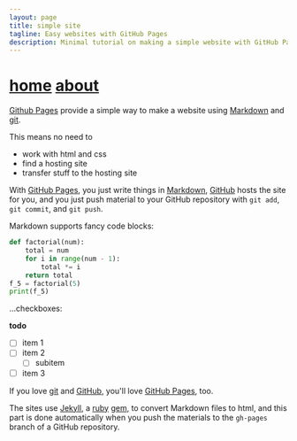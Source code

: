 ```yaml
---
layout: page
title: simple site
tagline: Easy websites with GitHub Pages
description: Minimal tutorial on making a simple website with GitHub Pages
---
```


[home](index)  [about](about)
===

[Github Pages](https://pages.github.com) provide a simple way to make a website using [Markdown](https://daringfireball.net/projects/markdown/) and [git](https://git-scm.com).

This means no need to 

- work with html and css
- find a hosting site
- transfer stuff to the hosting site

With [GitHub Pages](https://pages.github.com), you just write things in [Markdown](https://daringfireball.net/projects/markdown/), [GitHub](https://github.com) hosts the site for you, and you just push material to your GitHub repository with `git add`, `git commit`, and `git push`.

Markdown supports fancy code blocks:

```python
def factorial(num):
    total = num
    for i in range(num - 1):
        total *= i
    return total
f_5 = factorial(5)
print(f_5)
```

...checkboxes:

**todo**

- [ ] item 1
- [ ] item 2
  - [ ] subitem
- [ ] item 3

If you love [git](https://git-scm.com/) and [GitHub](https://github.com), you'll love [GitHub Pages](https://pages.github.com), too.

The sites use [Jekyll](https://jekyllrb.com/), a [ruby](https://www.ruby-lang.org/en/) [gem](https://rubygems.org/), to convert Markdown files to html, and this part is done automatically when you push the materials to the `gh-pages` branch of a GitHub repository.
